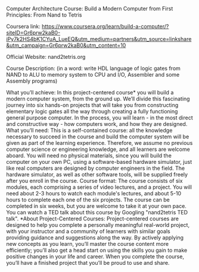 Computer Architecture Course: Build a Modern Computer from First Principles: From Nand to Tetris 

Coursera link: https://www.coursera.org/learn/build-a-computer/?siteID=Gr6prw2kaB0-iPy7k2HS4bK1CYuA_LueEQ&utm_medium=partners&utm_source=linkshare&utm_campaign=Gr6prw2kaB0&utm_content=10

Official Website: nand2tetris.org

Course Description: (in a word: write HDL language of logic gates from NAND to ALU to memory system to CPU and I/O, Assembler and some Assembly programs)

What you’ll achieve: In this project-centered course* you will build a modern computer system, from the ground up. We’ll divide this fascinating journey into six hands-on projects that will take you from constructing elementary logic gates all the way through creating a fully functioning general purpose computer. In the process, you will learn - in the most direct and constructive way - how computers work, and how they are designed. What you’ll need: This is a self-contained course: all the knowledge necessary to succeed in the course and build the computer system will be given as part of the learning experience. Therefore, we assume no previous computer science or engineering knowledge, and all learners are welcome aboard. You will need no physical materials, since you will build the computer on your own PC, using a software-based hardware simulator, just like real computers are designed by computer engineers in the field. The hardware simulator, as well as other software tools, will be supplied freely after you enroll in the course. Course format: The course consists of six modules, each comprising a series of video lectures, and a project. You will need about 2-3 hours to watch each module's lectures, and about 5-10 hours to complete each one of the six projects. The course can be completed in six weeks, but you are welcome to take it at your own pace. You can watch a TED talk about this course by Googling "nand2tetris TED talk". *About Project-Centered Courses: Project-centered courses are designed to help you complete a personally meaningful real-world project, with your instructor and a community of learners with similar goals providing guidance and suggestions along the way. By actively applying new concepts as you learn, you’ll master the course content more efficiently; you’ll also get a head start on using the skills you gain to make positive changes in your life and career. When you complete the course, you’ll have a finished project that you’ll be proud to use and share.


